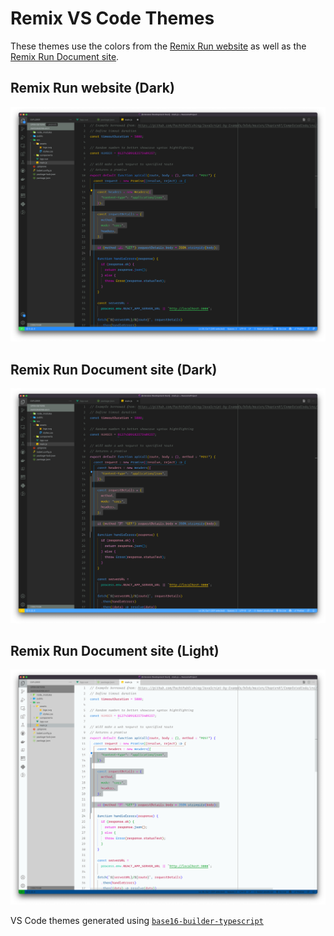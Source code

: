 # Remix VS Code Themes

These themes use the colors from the [Remix Run website](https://remix.run) as
well as the [Remix Run Document site](https://docs.remix.run).

## Remix Run website (Dark)

<img src="images/remix-run-dark.png"/>

## Remix Run Document site (Dark)

<img src="images/remix-docs-dark.png"/>

## Remix Run Document site (Light)

<img src="images/remix-docs-light.png"/>

VS Code themes generated using [`base16-builder-typescript`](https://github.com/golf1052/base16-builder-typescript)
